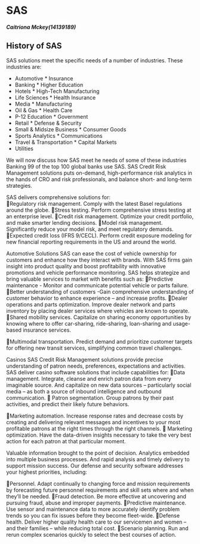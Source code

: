 SAS
============
***Caitriona Mckey(14139189)***
## History of SAS
SAS solutions meet the specific needs of a number of industries. These industries are: 

*  Automotive                          *  Insurance
*  Banking                             *  Higher Education
*  Hotels                              *  High-Tech Manufacturing
*  Life Sciences                       *  Health Insurance
*  Media                               *  Manufacturing
*  Oil & Gas                           *  Health Care
*  P-12 Education                      *  Government
*  Retail                              *  Defense & Security
*  Small & Midsize Business            *  Consumer Goods
*  Sports Analytics                    *  Communications
*  Travel & Transportation             *  Capital Markets
*  Utilities

We will now discuss how SAS meet he needs of some of these industries
Banking
99 of the top 100 global banks use SAS.
 SAS Credit Risk Management solutions  puts on-demand, high-performance risk analytics in the hands of CRO and risk professionals, and balance short- and long-term strategies.

SAS delivers comprehensive solutions for:  
Regulatory risk management. Comply with the latest Basel regulations around the globe.
Stress testing. Perform comprehensive stress testing at an enterprise level.
Credit risk management. Optimize your credit portfolio, and make smarter lending decisions.
Model risk management. Significantly reduce your model risk, and meet regulatory demands.
Expected credit loss (IFRS 9/CECL). Perform credit exposure modeling for new financial reporting requirements in the US and around the world.

Automotive Solutions
SAS can ease the cost of vehicle ownership for customers and enhance how they interact with brands. With SAS firms gain insight into product quality and boost profitability with innovative promotions and vehicle performance monitoring. SAS helps strategize and bring valuable services to market with benefits such as: 
Predictive maintenance - Monitor and communicate potential vehicle or parts failure.
Better understanding of customers -Gain comprehensive understanding of customer behavior to enhance  experience – and increase profits.
Dealer operations and parts optimization. Improve dealer network and parts inventory by placing dealer services where vehicles are known to operate.
Shared mobility services. Capitalize on sharing economy opportunities by knowing where to offer car-sharing, ride-sharing, loan-sharing and usage-based insurance services.

Multimodal transportation. Predict demand and prioritize customer targets for offering new transit services, simplifying common travel challenges.

Casinos
 SAS Credit Risk Management solutions provide precise understanding of patron needs, preferences, expectations and activities. SAS deliver casino software solutions that include capabilities for:
Data management. Integrate, cleanse and enrich patron data from every imaginable source. And capitalize on new data sources – particularly social media – as both a source of inbound intelligence and outbound communication.

Patron segmentation. Group patrons by their past activities, and predict their likely future behaviors.

Marketing automation. Increase response rates and decrease costs by creating and delivering relevant messages and incentives to your most profitable patrons at the right times through the right channels.

Marketing optimization. Have the data-driven insights necessary to take the very best action for each patron at that particular moment.


Valuable information brought to the point of decision. Analytics embedded into multiple business processes. And rapid analysis and timely delivery to support mission success. Our defense and security software addresses your highest priorities, including:

Personnel. Adapt continually to changing force and mission requirements by forecasting future personnel requirements and skill sets where and when they’ll be needed.
Fraud detection. Be more effective at uncovering and pursuing fraud, abuse and improper payments.
Predictive maintenance. Use sensor and maintenance data to more accurately identify problem trends so you can fix issues before they become fleet-wide.
Defense health. Deliver higher quality health care to our servicemen and women – and their families – while reducing total cost.
Scenario planning. Run and rerun complex scenarios quickly to select the best courses of action.
